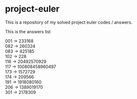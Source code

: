 # project-euler

This is a repository of my solved project euler codes / answers.

This is the answers list

001 -> 233168   
082 -> 260324   
083 -> 425185    
102 -> 228   
116 -> 20492570929    
117 -> 100808458960497  
173 -> 1572729    
174 -> 209566  
191 -> 1918080160   
206 -> 1389019170   
301 -> 2178309    
